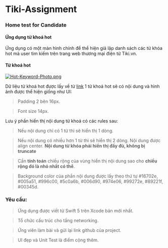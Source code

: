 # Tiki-Assignment
### Home test for Candidate

#### Ứng dụng từ khoá hot
Ứng dụng có một màn hình chính để thể hiện giả lập danh sách các từ khóa hot mà user tìm kiếm trên trang web thương mại điện tử Tiki.vn. 
#### Từ khoá hot
[![Hot-Keyword-Photo.png](https://salt.tikicdn.com/ts/upload/a1/dc/e2/26ea3b652ba6f561491a5c928c5bb62d.png)](https://salt.tikicdn.com/ts/upload/a1/dc/e2/26ea3b652ba6f561491a5c928c5bb62d.png)

Dữ liệu từ khoá hot được lấy về từ [link](https://run.mocky.io/v3/3429cb0f-a715-4371-b42a-a3f82918b0d0)
1 từ khoá hot sẽ có nội dung và hình ảnh được thể hiện giống như UI:

> Padding 2 bên 16px.

> Font size 14px.

Lưu ý phần hiển thị nội dung từ khoá có các rules sau:

> Nếu nội dung chỉ có 1 từ thì sẽ hiển thị 1 dòng.

> Nếu nội dung có nhiều hơn 1 từ thì sẽ hiển thị 2 dòng. Nội dung được align center. **Nội dung từ khóa phải hiển thị đầy đủ, không bị truncate**

> Cần **tính toán** chiều rộng của vùng hiển thị nội dung sao cho **chiều rộng đó là nhỏ nhất có thể**.

> Background color của phần nội dung được lấy theo thứ tự  #16702e, #005a51, #996c00, #5c0a6b, #006d90, #974e06, #99272e, #89221f, #00345d.


### Yêu cầu:

> Ứng dụng được viết từ Swift 5 trên Xcode bản mới nhất.

> Tổ chức cấu trúc cho tầng networking.

> Ứng viên làm bài và gửi lại link github của project.

> UI đẹp và Unit Test là điểm cộng thêm.


